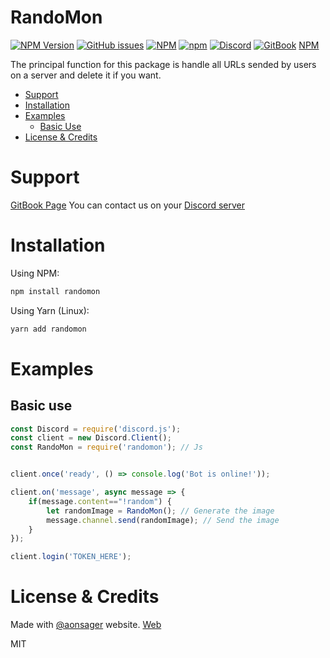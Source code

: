 # RandoMon
<p>
    <a href="https://www.npmjs.com/package/randomon"><img alt="NPM Version" src="https://img.shields.io/npm/v/randomon"></a>
    <a href="https://github.com/thekevinava/RandoMon/issues"><img alt="GitHub issues" src="https://img.shields.io/github/issues/thekevinava/RandoMon"></a>
    <a href="https://www.npmjs.com/package/randomon"><img alt="NPM" src="https://img.shields.io/npm/l/randomon"></a>
    <a href="https://www.npmjs.com/package/randomon"><img alt="npm" src="https://img.shields.io/npm/dt/randomon"></a>
    <a href="https://discord.gg/gAFRJpasj5"><img alt="Discord" src="https://img.shields.io/discord/791333925968412703?color=%237289DA&label=Discord&logo=discord"></a>
    <a href="https://randomon.kevinava.com"><img alt="GitBook" src="https://img.shields.io/badge/Click-GitBook-green"></a>
    <a href="https://www.npmjs.com/package/randomon">NPM</a>
</p>

The principal function for this package is handle all URLs sended by users on a server and delete it if you want.

- [Support](#support)
- [Installation](#installation)
- [Examples](#examples)
    - [Basic Use](#basic-use)
- [License & Credits](#license)

# Support

[GitBook Page](https://randomon.kevinava.com)
You can contact us on your [Discord server](https://discord.gg/gAFRJpasj5)

# Installation
Using NPM:
```js
npm install randomon
```
Using Yarn (Linux):
```js
yarn add randomon
```

# Examples

## Basic use
```js
const Discord = require('discord.js');
const client = new Discord.Client();
const RandoMon = require('randomon'); // Js


client.once('ready', () => console.log('Bot is online!'));

client.on('message', async message => {
    if(message.content=="!random") {
        let randomImage = RandoMon(); // Generate the image
        message.channel.send(randomImage); // Send the image
    }
});

client.login('TOKEN_HERE');
```

# License & Credits

Made with [@aonsager](https://github.com/aonsager) website. [Web](https://pokemon.alexonsager.net/)

MIT

